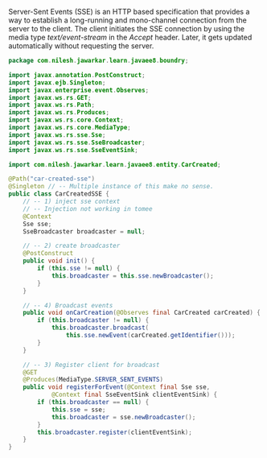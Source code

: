 
Server-Sent Events (SSE) is an HTTP based specification that provides a way to establish a long-running and mono-channel connection from the server to the client. The client initiates the SSE connection by using the media type _text/event-stream_ in the _Accept_ header. Later, it gets updated automatically without requesting the server.


``` java
package com.nilesh.jawarkar.learn.javaee8.boundry;

import javax.annotation.PostConstruct;
import javax.ejb.Singleton;
import javax.enterprise.event.Observes;
import javax.ws.rs.GET;
import javax.ws.rs.Path;
import javax.ws.rs.Produces;
import javax.ws.rs.core.Context;
import javax.ws.rs.core.MediaType;
import javax.ws.rs.sse.Sse;
import javax.ws.rs.sse.SseBroadcaster;
import javax.ws.rs.sse.SseEventSink;

import com.nilesh.jawarkar.learn.javaee8.entity.CarCreated;

@Path("car-created-sse")
@Singleton // -- Multiple instance of this make no sense.
public class CarCreatedSSE {
	// -- 1) inject sse context
	// -- Injection not working in tomee
	@Context
	Sse sse;
	SseBroadcaster broadcaster = null;

	// -- 2) create broadcaster
	@PostConstruct
	public void init() {
		if (this.sse != null) {
			this.broadcaster = this.sse.newBroadcaster();
		}
	}

	// -- 4) Broadcast events
	public void onCarCreation(@Observes final CarCreated carCreated) {
		if (this.broadcaster != null) {
			this.broadcaster.broadcast(
				this.sse.newEvent(carCreated.getIdentifier()));
		}
	}

	// -- 3) Register client for broadcast
	@GET
	@Produces(MediaType.SERVER_SENT_EVENTS)
	public void registerForEvent(@Context final Sse sse,
			@Context final SseEventSink clientEventSink) {
		if (this.broadcaster == null) {
			this.sse = sse;
			this.broadcaster = sse.newBroadcaster();
		}
		this.broadcaster.register(clientEventSink);
	}
}
```